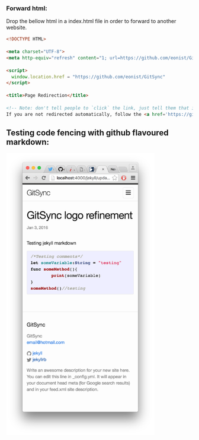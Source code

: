 ### Forward html:
Drop the bellow html in a index.html file in order to forward to another website.

```html
<!DOCTYPE HTML>

<meta charset="UTF-8">
<meta http-equiv="refresh" content="1; url=https://github.com/eonist/GitSync">

<script>
  window.location.href = "https://github.com/eonist/GitSync"
</script>

<title>Page Redirection</title>

<!-- Note: don't tell people to `click` the link, just tell them that it is a link. -->
If you are not redirected automatically, follow the <a href='https://github.com/eonist/GitSync'>https://github.com/eonist/GitSync</a>
```


## Testing code fencing with github flavoured markdown:

<img width="400" alt="img" src="https://raw.githubusercontent.com/stylekit/img/master/Screen Shot 2016-01-03 at 11.22.53.png">
